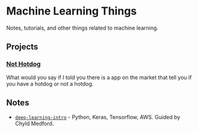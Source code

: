 # Machine Learning Things
Notes, tutorials, and other things related to machine learning.

## Projects
### [Not Hotdog](https://github.com/Yihwan/not-hotdog)
What would you say if I told you there is a app on the market that tell you if you have a hotdog or not a hotdog.

## Notes
* [`deep-learning-intro`](deep-learning-intro/notes.md) - Python, Keras, Tensorflow, AWS. Guided by Chyld Medford.
